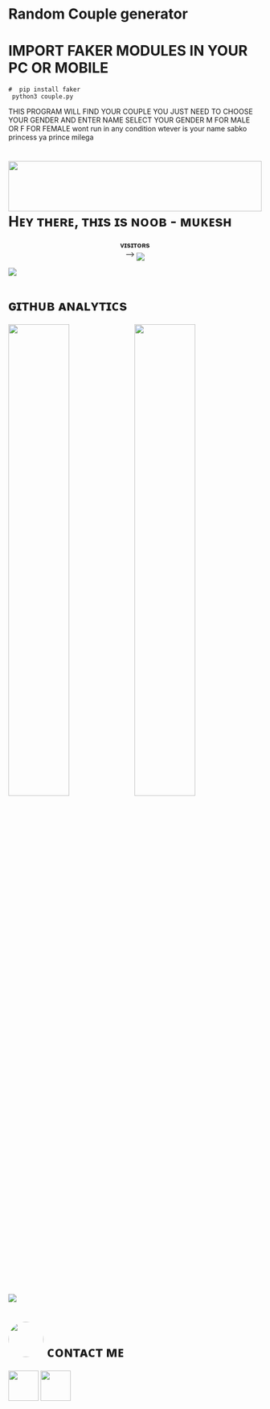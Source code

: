 #  Random Couple  generator
#  IMPORT FAKER MODULES IN YOUR PC OR MOBILE
    #  pip install faker
     python3 couple.py
<p> THIS PROGRAM WILL FIND YOUR COUPLE  YOU JUST NEED TO CHOOSE YOUR GENDER AND ENTER NAME
 SELECT YOUR GENDER M FOR MALE OR F FOR FEMALE
 wont  run in any condition wtever is your name sabko princess ya prince milega </p>

<h1> <img src="https://i.pinimg.com/736x/80/11/bf/8011bf2cc1c0c795053ccbee93854394.jpg"  width="100%>





<h1> <img src="https://te.legra.ph/file/f708eb8020237a65e837b.png" width="60px" height="100px"> Hᴇʏ ᴛʜᴇʀᴇ, ᴛʜɪs ɪs ɴᴏᴏʙ - ᴍᴜᴋᴇsʜ </h1>
<p align="center">
    <b>ᴠɪsɪᴛᴏʀs</b><br>
 -->    <img align="middle" src="https://profile-counter.glitch.me/Noob-Mukesh/count.svg" />
</p>

[<img src="https://te.legra.ph/file/dd55158b01876db42d3d9.jpg"/>](https://github.com/Noob-Mukesh)

        
<h1> ɢɪᴛʜᴜʙ ᴀɴᴀʟʏᴛɪᴄs </h1>

[<img src="https://github-readme-stats.vercel.app/api?username=Noob-Mukesh&count_private=true&show_icons=true&theme=chartreuse-dark&custom_title=What%27s+the+craic?&include_all_commits=true&hide_border=true&bg_color=000000" width="49%">](https://github.com/Noob-Mukesh)  [<img src="https://github-readme-streak-stats.herokuapp.com/?user=Noob-Mukesh&theme=chartreuse-dark&hide_border=True&bg_color=000000" width="49%">](https://github.com/Noob-Mukesh)

[<img src="https://github.com/Noob-Mukesh/Noob-Mukesh/blob/master/resources/hr.gif"/>](https://github.com/Noob-Mukesh)

<h1> <img src="https://te.legra.ph/file/1f5f400d5a16ae3a89343.jpg" width="70px" style="border-radius: 50%"> ᴄᴏɴᴛᴀᴄᴛ ᴍᴇ </h1>

[<img src="https://te.legra.ph/file/3f6810f790713b26fe826.jpg" width="60px">](https://t.me/itz_mst_boi) [<img src="https://te.legra.ph/file/2a7a17fc66a8f5fe785c3.jpg" width="60px">](https://github.com/Noob-Mukesh) 



